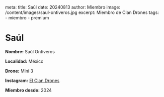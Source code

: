 meta:
  title: Saúl
  date: 20240813
  author: Miembro
  image: /content/images/saul-ontiveros.jpg
  excerpt: Miembro de Clan Drones
  tags:
    - miembro
    - premium

# Saúl
**Nombre:** Saúl Ontiveros

**Localidad:** México

**Drone:** Mini 3 

**Instagram:** [El Clan Drones](https://instagram.com/elclandrones)

**Miembro desde:** 2024
